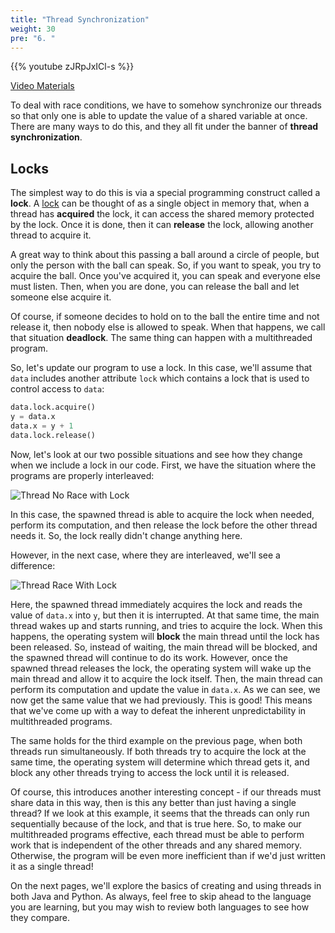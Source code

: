 ```yaml
---
title: "Thread Synchronization"
weight: 30
pre: "6. "
---
```


{{% youtube zJRpJxICl-s %}}

[Video Materials](video)

To deal with race conditions, we have to somehow synchronize our threads so that only one is able to update the value of a shared variable at once. There are many ways to do this, and they all fit under the banner of **thread synchronization**.

## Locks

The simplest way to do this is via a special programming construct called a **lock**. A [lock](https://en.wikipedia.org/wiki/Lock_(computer_science)) can be thought of as a single object in memory that, when a thread has **acquired** the lock, it can access the shared memory protected by the lock. Once it is done, then it can **release** the lock, allowing another thread to acquire it.

A great way to think about this passing a ball around a circle of people, but only the person with the ball can speak. So, if you want to speak, you try to acquire the ball. Once you've acquired it, you can speak and everyone else must listen. Then, when you are done, you can release the ball and let someone else acquire it.

Of course, if someone decides to hold on to the ball the entire time and not release it, then nobody else is allowed to speak. When that happens, we call that situation **deadlock**. The same thing can happen with a multithreaded program. 

So, let's update our program to use a lock. In this case, we'll assume that `data` includes another attribute `lock` which contains a lock that is used to control access to `data`:

```python
data.lock.acquire()
y = data.x
data.x = y + 1
data.lock.release()
```

Now, let's look at our two possible situations and see how they change when we include a lock in our code. First, we have the situation where the programs are properly interleaved:

![Thread No Race with Lock](/cc410/images/10/thread_norace_lock.svg)

In this case, the spawned thread is able to acquire the lock when needed, perform its computation, and then release the lock before the other thread needs it. So, the lock really didn't change anything here. 

However, in the next case, where they are interleaved, we'll see a difference:

![Thread Race With Lock](/cc410/images/10/thread_race_lock.svg)

Here, the spawned thread immediately acquires the lock and reads the value of `data.x` into `y`, but then it is interrupted. At that same time, the main thread wakes up and starts running, and tries to acquire the lock. When this happens, the operating system will **block** the main thread until the lock has been released. So, instead of waiting, the main thread will be blocked, and the spawned thread will continue to do its work. However, once the spawned thread releases the lock, the operating system will wake up the main thread and allow it to acquire the lock itself. Then, the main thread can perform its computation and update the value in `data.x`. As we can see, we now get the same value that we had previously. This is good! This means that we've come up with a way to defeat the inherent unpredictability in multithreaded programs. 

The same holds for the third example on the previous page, when both threads run simultaneously. If both threads try to acquire the lock at the same time, the operating system will determine which thread gets it, and block any other threads trying to access the lock until it is released. 

Of course, this introduces another interesting concept - if our threads must share data in this way, then is this any better than just having a single thread? If we look at this example, it seems that the threads can only run sequentially because of the lock, and that is true here. So, to make our multithreaded programs effective, each thread must be able to perform work that is independent of the other threads and any shared memory. Otherwise, the program will be even more inefficient than if we'd just written it as a single thread!

On the next pages, we'll explore the basics of creating and using threads in both Java and Python. As always, feel free to skip ahead to the language you are learning, but you may wish to review both languages to see how they compare.

